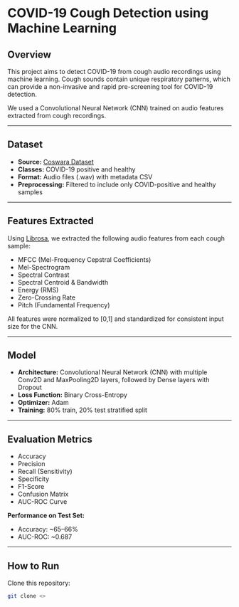 # COVID-19 Cough Detection using Machine Learning


## Overview
This project aims to detect COVID-19 from cough audio recordings using machine learning. Cough sounds contain unique respiratory patterns, which can provide a non-invasive and rapid pre-screening tool for COVID-19 detection.

We used a Convolutional Neural Network (CNN) trained on audio features extracted from cough recordings.

---

## Dataset
- **Source:** [Coswara Dataset](https://github.com/iiscleap/Coswara-Data)  
- **Classes:** COVID-19 positive and healthy  
- **Format:** Audio files (.wav) with metadata CSV  
- **Preprocessing:** Filtered to include only COVID-positive and healthy samples  

---

## Features Extracted
Using [Librosa](https://librosa.org/), we extracted the following audio features from each cough sample:  
- MFCC (Mel-Frequency Cepstral Coefficients)  
- Mel-Spectrogram  
- Spectral Contrast  
- Spectral Centroid & Bandwidth  
- Energy (RMS)  
- Zero-Crossing Rate  
- Pitch (Fundamental Frequency)  

All features were normalized to [0,1] and standardized for consistent input size for the CNN.

---

## Model
- **Architecture:** Convolutional Neural Network (CNN) with multiple Conv2D and MaxPooling2D layers, followed by Dense layers with Dropout  
- **Loss Function:** Binary Cross-Entropy  
- **Optimizer:** Adam  
- **Training:** 80% train, 20% test stratified split  

---

## Evaluation Metrics
- Accuracy  
- Precision  
- Recall (Sensitivity)  
- Specificity  
- F1-Score  
- Confusion Matrix  
- AUC-ROC Curve  

**Performance on Test Set:**  
- Accuracy: ~65–66%  
- AUC-ROC: ~0.687  

---

## How to Run
 Clone this repository:  
```bash
git clone <>
